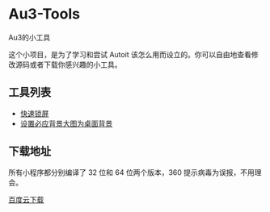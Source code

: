 # Au3-Tools 
Au3的小工具

这个小项目，是为了学习和尝试 Autoit 该怎么用而设立的。你可以自由地查看修改源码或者下载你感兴趣的小工具。

## 工具列表
* [快速锁屏](source/快速锁屏.au3)
* [设置必应背景大图为桌面背景](source/设置必应背景大图为桌面背景.au3)

## 下载地址
所有小程序都分别编译了 32 位和 64 位两个版本，360 提示病毒为误报，不用理会。

[百度云下载](https://pan.baidu.com/s/1o7GXkiY)
